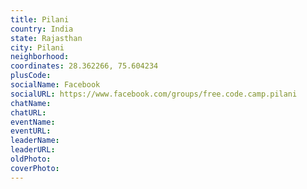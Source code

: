 ```yaml
---
title: Pilani
country: India
state: Rajasthan
city: Pilani
neighborhood: 
coordinates: 28.362266, 75.604234
plusCode:
socialName: Facebook
socialURL: https://www.facebook.com/groups/free.code.camp.pilani
chatName:
chatURL:
eventName:
eventURL:
leaderName:
leaderURL:
oldPhoto: 
coverPhoto:
---
```

